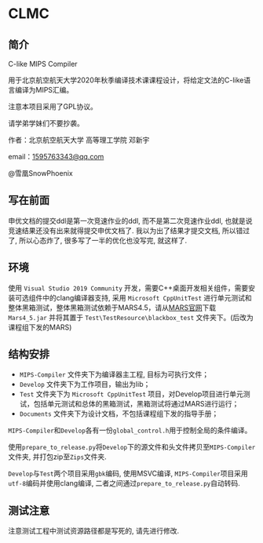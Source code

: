 # CLMC

## 简介

C-like MIPS Compiler

用于北京航空航天大学2020年秋季编译技术课课程设计，将给定文法的C-like语言编译为MIPS汇编。

注意本项目采用了GPL协议。

请学弟学妹们不要抄袭。

作者：北京航空航天大学 高等理工学院 邓新宇

email：1595763343@qq.com

@雪凰SnowPhoenix

## 写在前面

申优文档的提交ddl是第一次竞速作业的ddl, 而不是第二次竞速作业ddl, 也就是说竞速结果还没有出来就得提交申优文档了. 我以为出了结果才提交文档, 所以错过了, 所以心态炸了, 很多写了一半的优化也没写完, 就这样了.

## 环境

使用 `Visual Studio 2019 Community` 开发，需要C++桌面开发相关组件，需要安装可选组件中的clang编译器支持, 采用 `Microsoft CppUnitTest` 进行单元测试和整体黑箱测试，整体黑箱测试依赖于MARS4.5，请从[MARS官网](http://courses.missouristate.edu/kenvollmar/mars/)下载 `Mars4_5.jar` 并将其置于 `Test\TestResource\blackbox_test` 文件夹下。(后改为课程组下发的MARS)

## 结构安排

* `MIPS-Compiler` 文件夹下为编译器主工程, 目标为可执行文件；
* `Develop` 文件夹下为工作项目，输出为lib；
* `Test` 文件夹下为 `Microsoft CppUnitTest` 项目，对Develop项目进行单元测试，包括单元测试和总体的黑箱测试，黑箱测试将通过MARS进行运行；
* `Documents` 文件夹下为设计文档，不包括课程组下发的指导手册；

`MIPS-Compiler`和`Develop`各有一份`global_control.h`用于控制全局的条件编译。

使用`prepare_to_release.py`将`Develop`下的源文件和头文件拷贝至`MIPS-Compiler`文件夹, 并打包zip至`Zips`文件夹.

`Develop`与`Test`两个项目采用`gbk`编码, 使用MSVC编译, `MIPS-Compiler`项目采用`utf-8`编码并使用clang编译, 二者之间通过`prepare_to_release.py`自动转码.

## 测试注意

注意测试工程中测试资源路径都是写死的, 请先进行修改.

